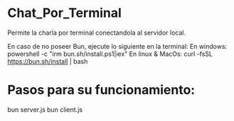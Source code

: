 # Chat_Por_Terminal
Permite la charla por terminal conectandola al servidor local.

En caso de no poseer Bun, ejecute lo siguiente en la terminal: 
En windows: powershell -c "irm bun.sh/install.ps1|iex"
En linux & MacOs: curl -fsSL https://bun.sh/install | bash

# Pasos para su funcionamiento:

bun server.js
bun client.js
